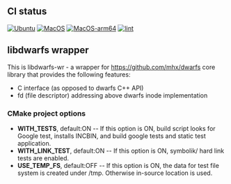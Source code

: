 ##  CI status 

[![Ubuntu](https://github.com/tamatebako/libdwarfs/actions/workflows/ubuntu-build.yml/badge.svg)](https://github.com/tamatebako/libdwarfs/actions/workflows/ubuntu-build.yml)   [![MacOS](https://github.com/tamatebako/libdwarfs/actions/workflows/macos.yml/badge.svg)](https://github.com/tamatebako/libdwarfs/actions/workflows/macos.yml) [![MacOS-arm64](https://github.com/tamatebako/libdwarfs/actions/workflows/macos-arm64.yml/badge.svg)](https://github.com/tamatebako/libdwarfs/actions/workflows/macos-arm64.yml) [![lint](https://github.com/tamatebako/libdwarfs/actions/workflows/lint.yml/badge.svg)](https://github.com/tamatebako/libdwarfs/actions/workflows/lint.yml)

##  libdwarfs wrapper

This is libdwarfs-wr  - a wrapper for https://github.com/mhx/dwarfs core library that provides the following features:
* C interface (as opposed to dwarfs C++ API)
* fd (file descriptor) addressing above dwarfs inode implementation

### CMake project options

* **WITH_TESTS**, default:ON      -- If this option is ON, build script looks for Google test,  installs INCBIN, and build google tests and static test application.
* **WITH_LINK_TEST**, default:ON  -- If this option is ON,  symbolik/ hard link tests are enabled.
* **USE_TEMP_FS**, default:OFF    -- If this option is ON, the data for test file system is created under /tmp.  Otherwise in-source location is used.
  
  





